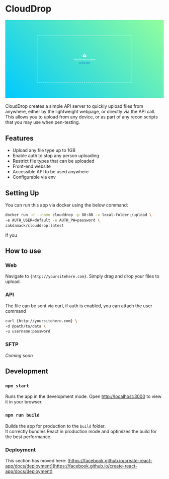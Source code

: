 # CloudDrop

![CloudDrop screenshot](./Docs/screenshot.png)

CloudDrop creates a simple API server to quickly upload files from anywhere, either by the lightweight webpage, or directly via the API call.
This allows you to upload from any device, or as part of any recon scripts that you may use when pen-testing.

## Features

- Upload any file type up to 1GB
- Enable auth to stop any person uploading
- Restrict file types that can be uploaded
- Front-end website
- Accessible API to be used anywhere
- Configurable via env

## Setting Up

You can run this app via docker using the below command:

```bash
docker run -d --name clouddrop -p 80:80 -v local-folder:/upload \ 
-e AUTH_USER=default -e AUTH_PW=password \
zakdamack/clouddrop:latest
```

If you 

## How to use

### Web

Navigate to `{http://yoursitehere.com}`. Simply drag and drop your files to upload.

### API

The file can be sent via curl, if auth is enabled, you can attach the user command

```bash
curl {http://yoursitehere.com} \
-d @path/to/data \
-u username:password
```

### SFTP

*Coming soon*

## Development

### `npm start`

Runs the app in the development mode. 
Open [http://localhost:3000](http://localhost:3000) to view it in your browser.

### `npm run build`

Builds the app for production to the `build` folder.\
It correctly bundles React in production mode and optimizes the build for the best performance.

### Deployment

This section has moved here: [https://facebook.github.io/create-react-app/docs/deployment](https://facebook.github.io/create-react-app/docs/deployment)